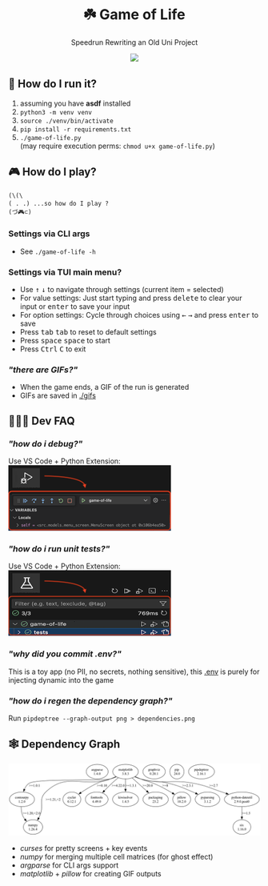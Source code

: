 <div align="center">
  <h1>☘️ Game of Life</h1>
  <p>Speedrun Rewriting an Old Uni Project</p>
    <img src="README/gol-demo-all.gif">
</div>

## 🔌 How do I run it?

1. assuming you have **asdf** installed
2. `python3 -m venv venv`
3. `source ./venv/bin/activate`
4. `pip install -r requirements.txt`
5. `./game-of-life.py`  
  (may require execution perms: `chmod u+x game-of-life.py`)


## 🎮 How do I play?
```
(\(\
( . .) ...so how do I play ?
(づ🎮⊂)
```

### Settings via CLI args
- See `./game-of-life -h`

### Settings via TUI main menu?
- Use <kbd>↑</kbd> <kbd>↓</kbd> to navigate through settings (current item = selected)
- For value settings: Just start typing and press <kbd>delete</kbd> to clear your input or <kbd>enter</kbd> to save your input
- For option settings: Cycle through choices using <kbd>←</kbd> <kbd>→</kbd> and press <kbd>enter</kbd> to save 
- Press <kbd>tab</kbd> <kbd>tab</kbd> to reset to default settings
- Press <kbd>space</kbd> <kbd>space</kbd> to start
- Press <kbd>Ctrl</kbd> <kbd>C</kbd> to exit

### _"there are GIFs?"_
- When the game ends, a GIF of the run is generated
- GIFs are saved in [./gifs](./gifs/)

## 🧑🏻‍💻 Dev FAQ

### _"how do i debug?"_

Use VS Code + Python Extension:  
![how to debug](README/how-to-debug.png)

### _"how do i run unit tests?"_

Use VS Code + Python Extension:  
![how to test](README/how-to-test.png)

### _"why did you commit .env?"_

This is a toy app (no PII, no secrets, nothing sensitive), this [.env](./.env) is purely for injecting dynamic into the game

### _"how do i regen the dependency graph?"_

Run `pipdeptree --graph-output png > dependencies.png`

## 🕸️ Dependency Graph

<img src="README/dependency-graph.png">

- _curses_ for pretty screens + key events
- _numpy_ for merging multiple cell matrices (for ghost effect)
- _argparse_ for CLI args support
- _matplotlib_ + _pillow_ for creating GIF outputs

